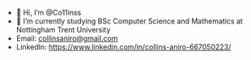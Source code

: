 - 👋 Hi, I’m @Co11inss
- 🌱 I’m currently studying BSc Computer Science and Mathematics at Nottingham Trent University
- Email: collinsaniro@gmail.com
- LinkedIn: https://www.linkedin.com/in/collins-aniro-667050223/

<!---
Co11inss/Co11inss is a ✨ special ✨ repository because its `README.md` (this file) appears on your GitHub profile.
You can click the Preview link to take a look at your changes.
--->
